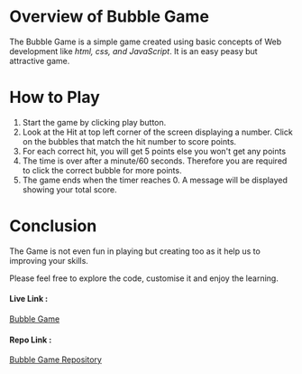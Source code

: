 <h1>Overview of Bubble Game</h1>
<p>The Bubble Game is a simple game created using basic concepts of Web development like <em>html, css, and JavaScript</em>. It is an easy peasy but attractive game. </p>
<h1>How to Play</h1>
<ol>
  <li>Start the game by clicking play button.</li>
  <li>Look at the Hit at top left corner of the screen displaying a number. Click on the bubbles that match the hit number to score points.</li>
  <li>For each correct hit, you will get 5 points else you won't get any points</li>
  <li>The time is over after a minute/60 seconds. Therefore you are required to click the correct bubble for more points.</li>
  <li>The game ends when the timer reaches 0. A message will be displayed showing your total score.</li>
</ol>
<h1>Conclusion</h1>
<p>The Game is not even fun in playing but creating too as it help us to improving your skills.</p>
<p>Please feel free to explore the code, customise it and enjoy the learning.</p>
<p><h4>Live Link :</h4> <a href="https://bubble-game-pink.vercel.app/">Bubble Game </a></p>
<p><h4>Repo Link :</h4> <a href=" https://github.com/30swati/BubbleGame/">Bubble Game Repository</a></p>
